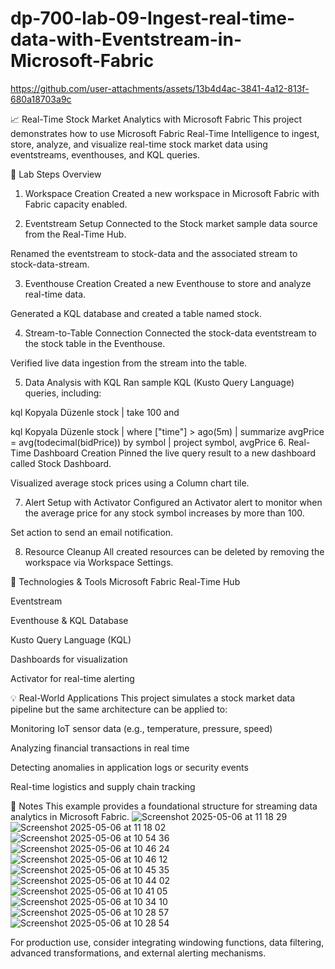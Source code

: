 # dp-700-lab-09-Ingest-real-time-data-with-Eventstream-in-Microsoft-Fabric


https://github.com/user-attachments/assets/13b4d4ac-3841-4a12-813f-680a18703a9c



📈 Real-Time Stock Market Analytics with Microsoft Fabric
This project demonstrates how to use Microsoft Fabric Real-Time Intelligence to ingest, store, analyze, and visualize real-time stock market data using eventstreams, eventhouses, and KQL queries.

🔧 Lab Steps Overview
1. Workspace Creation
Created a new workspace in Microsoft Fabric with Fabric capacity enabled.

2. Eventstream Setup
Connected to the Stock market sample data source from the Real-Time Hub.

Renamed the eventstream to stock-data and the associated stream to stock-data-stream.

3. Eventhouse Creation
Created a new Eventhouse to store and analyze real-time data.

Generated a KQL database and created a table named stock.

4. Stream-to-Table Connection
Connected the stock-data eventstream to the stock table in the Eventhouse.

Verified live data ingestion from the stream into the table.

5. Data Analysis with KQL
Ran sample KQL (Kusto Query Language) queries, including:

kql
Kopyala
Düzenle
stock
| take 100
and

kql
Kopyala
Düzenle
stock
| where ["time"] > ago(5m)
| summarize avgPrice = avg(todecimal(bidPrice)) by symbol
| project symbol, avgPrice
6. Real-Time Dashboard Creation
Pinned the live query result to a new dashboard called Stock Dashboard.

Visualized average stock prices using a Column chart tile.

7. Alert Setup with Activator
Configured an Activator alert to monitor when the average price for any stock symbol increases by more than 100.

Set action to send an email notification.

8. Resource Cleanup
All created resources can be deleted by removing the workspace via Workspace Settings.

🧰 Technologies & Tools
Microsoft Fabric Real-Time Hub

Eventstream

Eventhouse & KQL Database

Kusto Query Language (KQL)

Dashboards for visualization

Activator for real-time alerting

💡 Real-World Applications
This project simulates a stock market data pipeline but the same architecture can be applied to:

Monitoring IoT sensor data (e.g., temperature, pressure, speed)

Analyzing financial transactions in real time

Detecting anomalies in application logs or security events

Real-time logistics and supply chain tracking

📌 Notes
This example provides a foundational structure for streaming data analytics in Microsoft Fabric.
![Screenshot 2025-05-06 at 11 18 29](https://github.com/user-attachments/assets/d0517f3d-8660-4cbe-89b6-0f7ad760f4c9)
![Screenshot 2025-05-06 at 11 18 02](https://github.com/user-attachments/assets/7c0041c4-0323-4ecd-ae97-9c9b8d069d83)
![Screenshot 2025-05-06 at 10 54 36](https://github.com/user-attachments/assets/bbf54222-c957-4ff1-a458-a1302aa78ac5)
![Screenshot 2025-05-06 at 10 46 24](https://github.com/user-attachments/assets/483cc890-394b-4d9d-a2c1-1fd540f88808)
![Screenshot 2025-05-06 at 10 46 12](https://github.com/user-attachments/assets/796e95a0-20ee-4d89-af94-0d2dae486669)
![Screenshot 2025-05-06 at 10 45 35](https://github.com/user-attachments/assets/e5123f4d-d57a-492f-bb79-bf04cd425e8a)
![Screenshot 2025-05-06 at 10 44 02](https://github.com/user-attachments/assets/6f380242-4ec8-4f91-a4eb-9eda2d1087c3)
![Screenshot 2025-05-06 at 10 41 05](https://github.com/user-attachments/assets/d45205b1-6c8e-44c6-bbb5-1faf5e6746f3)
![Screenshot 2025-05-06 at 10 34 10](https://github.com/user-attachments/assets/e6a2810b-f095-4bb3-940d-80880fe8294d)
![Screenshot 2025-05-06 at 10 28 57](https://github.com/user-attachments/assets/5edfa38c-0f56-43f5-8e70-557f8bdff2fb)
![Screenshot 2025-05-06 at 10 28 54](https://github.com/user-attachments/assets/0e245324-d7d9-4c9b-80eb-b14f1d33d15c)



For production use, consider integrating windowing functions, data filtering, advanced transformations, and external alerting mechanisms.
